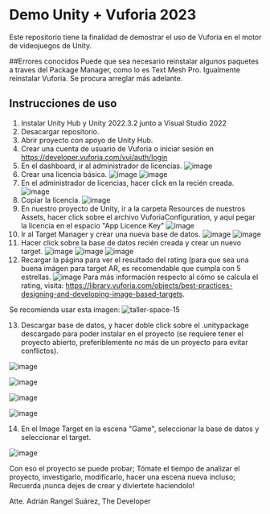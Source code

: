 # Demo Unity + Vuforia 2023
Este repositorio tiene la finalidad de demostrar el uso de Vuforia en el motor de videojuegos de Unity.

##Errores conocidos
Puede que sea necesario reinstalar algunos paquetes a traves del Package Manager, como lo es Text Mesh Pro.
Igualmente reinstalar Vuforia.
Se procura arreglar más adelante.

## Instrucciones de uso
1. Instalar Unity Hub y Unity 2022.3.2 junto a Visual Studio 2022
2. Desacargar repositorio.
3. Abrir proyecto con apoyo de Unity Hub.
4. Crear una cuenta de usuario de Vuforia o iniciar sesión en https://developer.vuforia.com/vui/auth/login
5. En el dashboard, ir al administrador de licencias.
![image](https://github.com/developeration1/ucamp-taller-unity-vuforia/assets/42705200/1c847d62-618b-496f-b108-30041d82e34b)
6. Crear una licencia básica.
![image](https://github.com/developeration1/ucamp-taller-unity-vuforia/assets/42705200/d7e4e50a-18bc-444e-bccd-13f72d3f4078)
![image](https://github.com/developeration1/ucamp-taller-unity-vuforia/assets/42705200/b3fa5b06-83e2-4bd3-81e8-2c4bba556501)
7. En el administrador de licencias, hacer click en la recién creada.
![image](https://github.com/developeration1/ucamp-taller-unity-vuforia/assets/42705200/358f0645-eeae-41f7-8863-1f4cff17dae4)
8. Copiar la licencia.
![image](https://github.com/developeration1/ucamp-taller-unity-vuforia/assets/42705200/c2e5d6fd-8e58-4416-b96c-4145053b8e2d)
9. En nuestro proyecto de Unity, ir a la carpeta Resources de nuestros Assets, hacer click sobre el archivo VuforiaConfiguration, y aquí pegar la licencia en el espacio "App Licence Key"
![image](https://github.com/developeration1/ucamp-taller-unity-vuforia/assets/42705200/7d3b1390-eafa-4bfc-8758-ba9541b19476)
10. Ir al Target Manager y crear una nueva base de datos.
![image](https://github.com/developeration1/ucamp-taller-unity-vuforia/assets/42705200/88cedc06-7844-4146-a430-96c1d04f5eec)
![image](https://github.com/developeration1/ucamp-taller-unity-vuforia/assets/42705200/ec7516d8-62c9-4d26-97cb-79ea27ee4143)
11. Hacer click sobre la base de datos recién creada y crear un nuevo target.
![image](https://github.com/developeration1/ucamp-taller-unity-vuforia/assets/42705200/287e7ff6-2e73-4a4f-a1ad-a43ff3612b9b)
![image](https://github.com/developeration1/ucamp-taller-unity-vuforia/assets/42705200/1a310131-2e03-47ca-b601-f878c72b5270)
![image](https://github.com/developeration1/ucamp-taller-unity-vuforia/assets/42705200/da1a9f91-a891-4fb0-b0a3-de0e64fb1dd0)
12. Recargar la página para ver el resultado del rating (para que sea una buena imágen para target AR, es recomendable que cumpla con 5 estrellas.
![image](https://github.com/developeration1/ucamp-taller-unity-vuforia/assets/42705200/3faeaf43-7376-43c6-9bdf-557b47d7ac9b)
Para más información respecto al cómo se calcula el rating, visita: https://library.vuforia.com/objects/best-practices-designing-and-developing-image-based-targets.

Se recomienda usar esta imagen:
![taller-space-15](https://github.com/developeration1/ucamp-taller-unity-vuforia/assets/42705200/46c02f07-a2d1-47de-b0d4-b45733dd4b23)

13. Descargar base de datos, y hacer doble click sobre el .unitypackage descargado para poder instalar en el proyecto (se requiere tener el proyecto abierto, preferiblemente no más de un proyecto para evitar conflictos).

![image](https://github.com/developeration1/ucamp-taller-unity-vuforia/assets/42705200/d093d046-52dc-4e2f-83d7-6dfa2bcf2514)

![image](https://github.com/developeration1/ucamp-taller-unity-vuforia/assets/42705200/6620f2ee-23df-47c2-8a8c-029ac8fc6d73)

![image](https://github.com/developeration1/ucamp-taller-unity-vuforia/assets/42705200/fcc6d142-3e80-482a-aefe-8e594141149c)

![image](https://github.com/developeration1/ucamp-taller-unity-vuforia/assets/42705200/a34f5bc6-7516-4b8e-8ceb-a2b71ee66d55)

14. En el Image Target en la escena "Game", seleccionar la base de datos y seleccionar el target.

![image](https://github.com/developeration1/ucamp-taller-unity-vuforia/assets/42705200/dba5aa1b-e39c-43dd-bd35-41c04a9324db)

Con eso el proyecto se puede probar; Tómate el tiempo de analizar el proyecto, investigarlo, modificarlo, hacer una escena nueva incluso; Recuerda ¡nunca dejes de crear y diviertete haciendolo!

Atte. Adrián Rangel Suárez, The Developer
